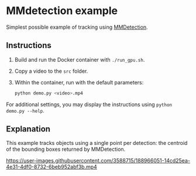 # MMdetection example

Simplest possible example of tracking using [MMDetection](https://github.com/open-mmlab/mmdetection).

## Instructions

1. Build and run the Docker container with `./run_gpu.sh`.
2. Copy a video to the `src` folder.
3. Within the container, run with the default parameters:

   ```bash
   python demo.py <video>.mp4
   ```

For additional settings, you may display the instructions using `python demo.py --help`.

## Explanation

This example tracks objects using a single point per detection: the centroid of the bounding boxes returned by MMDetection.

https://user-images.githubusercontent.com/3588715/188966051-14cd25ea-4e31-4df0-8732-6beb952abf3b.mp4
